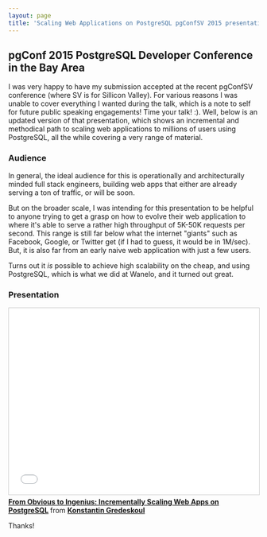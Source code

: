 ```yaml
---
layout: page
title: 'Scaling Web Applications on PostgreSQL pgConfSV 2015 presentation'
---
```


## pgConf 2015 PostgreSQL Developer Conference in the Bay Area

I was very happy to have my submission accepted at the recent pgConfSV conference (where SV is for Sillicon Valley). For various reasons I was unable to cover everything I wanted during the talk, which is a note to self for future public speaking engagements! Time your talk! :). Well, below is an updated version of that presentation, which shows an incremental and methodical path to scaling web applications to millions of users using PostgreSQL, all the while covering a very range of material.  



### Audience

In general, the ideal audience for this is operationally and architecturally minded full stack engineers, building web apps that either are already serving a ton of traffic, or will be soon.

But on the broader scale, I was intending for this presentation to be helpful to anyone trying to get a grasp on how to evolve their web application to where it's able to serve a rather high throughput of 5K-50K requests per second. This range is still far below what the internet "giants" such as Facebook, Google, or Twitter get (if I had to guess, it would be in 1M/sec). But, it is also far from an early naive web application with just a few users.  

Turns out it *is* possible to achieve high scalability on the cheap, and using PostgreSQL, which is what we did at Wanelo, and it turned out great.

### Presentation

<iframe src="//www.slideshare.net/slideshow/embed_code/key/yXKNCNdj1GNfE6" width="595" height="375" frameborder="0" marginwidth="0" marginheight="0" scrolling="no" style="border:1px solid #CCC; border-width:1px; margin-bottom:5px; max-width: 100%;" allowfullscreen> </iframe> <div style="margin-bottom:5px"> <strong><a href="//www.slideshare.net/kigster/from-obvious-to-ingenius-incrementally-scaling-web-apps-on-postgresql" title="From Obvious to Ingenius: Incrementally Scaling Web Apps on PostgreSQL" target="_blank">From Obvious to Ingenius: Incrementally Scaling Web Apps on PostgreSQL</a> </strong> from <strong><a href="//www.slideshare.net/kigster" target="_blank">Konstantin Gredeskoul</a></strong> </div>

Thanks!
